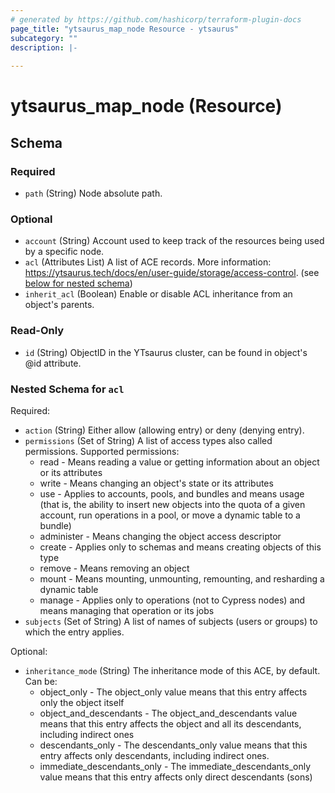 ```yaml
---
# generated by https://github.com/hashicorp/terraform-plugin-docs
page_title: "ytsaurus_map_node Resource - ytsaurus"
subcategory: ""
description: |-
  
---
```


# ytsaurus_map_node (Resource)





<!-- schema generated by tfplugindocs -->
## Schema

### Required

- `path` (String) Node absolute path.

### Optional

- `account` (String) Account used to keep track of the resources being used by a specific node.
- `acl` (Attributes List) A list of ACE records. More information: https://ytsaurus.tech/docs/en/user-guide/storage/access-control. (see [below for nested schema](#nestedatt--acl))
- `inherit_acl` (Boolean) Enable or disable ACL inheritance from an object's parents.

### Read-Only

- `id` (String) ObjectID in the YTsaurus cluster, can be found in object's @id attribute.

<a id="nestedatt--acl"></a>
### Nested Schema for `acl`

Required:

- `action` (String) Either allow (allowing entry) or deny (denying entry).
- `permissions` (Set of String) A list of access types also called permissions.
Supported permissions:
  - read - Means reading a value or getting information about an object or its attributes
  - write - Means changing an object's state or its attributes
  - use - Applies to accounts, pools, and bundles and means usage (that is, the ability to insert new objects into the quota of a given account, run operations in a pool, or move a dynamic table to a bundle)
  - administer - Means changing the object access descriptor
  - create - Applies only to schemas and means creating objects of this type
  - remove - Means removing an object
  - mount - Means mounting, unmounting, remounting, and resharding a dynamic table
  - manage - Applies only to operations (not to Cypress nodes) and means managing that operation or its jobs
- `subjects` (Set of String) A list of names of subjects (users or groups) to which the entry applies.

Optional:

- `inheritance_mode` (String) The inheritance mode of this ACE, by default.
Can be:
  - object_only - The object_only value means that this entry affects only the object itself
  - object_and_descendants - The object_and_descendants value means that this entry affects the object and all its descendants, including indirect ones
  - descendants_only - The descendants_only value means that this entry affects only descendants, including indirect ones. 
  - immediate_descendants_only - The immediate_descendants_only value means that this entry affects only direct descendants (sons)


